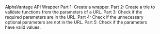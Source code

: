 AlphaVantage API Wrapper
Part 1: Create a wrapper.
Part 2: Create a trie to validate functions from the parameters of a URL.
Part 3: Check if the required parameters are in the URL.
Part 4: Check if the unnecessary optional parameters are not in the URL.
Part 5: Check if the parameters have valid values.
